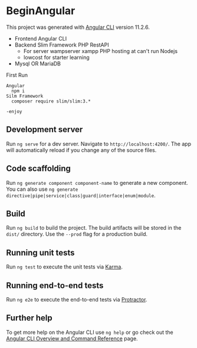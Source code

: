 # BeginAngular

This project was generated with [Angular CLI](https://github.com/angular/angular-cli) version 11.2.6.
- Frontend Angular CLI
- Backend Slim Framework PHP RestAPI
  - For server wampserver xampp PHP hosting at can't run Nodejs
  - lowcost for starter learning
- Mysql OR MariaDB


First Run
    
    Angular
      npm i
    Silm Framework
      composer require slim/slim:3.*
    
    -enjoy

## Development server

Run `ng serve` for a dev server. Navigate to `http://localhost:4200/`. The app will automatically reload if you change any of the source files.

## Code scaffolding

Run `ng generate component component-name` to generate a new component. You can also use `ng generate directive|pipe|service|class|guard|interface|enum|module`.

## Build

Run `ng build` to build the project. The build artifacts will be stored in the `dist/` directory. Use the `--prod` flag for a production build.

## Running unit tests

Run `ng test` to execute the unit tests via [Karma](https://karma-runner.github.io).

## Running end-to-end tests

Run `ng e2e` to execute the end-to-end tests via [Protractor](http://www.protractortest.org/).

## Further help

To get more help on the Angular CLI use `ng help` or go check out the [Angular CLI Overview and Command Reference](https://angular.io/cli) page.
